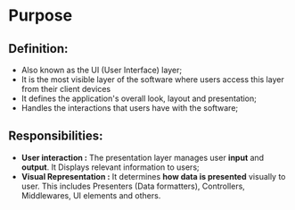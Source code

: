 # Purpose

## Definition:
- Also known as the UI (User Interface) layer;
- It is the most visible layer of the software where users access this layer from their client devices
- It defines the application's overall look, layout and presentation;
- Handles the interactions that users have with the software;

## Responsibilities:
- **User interaction :** The presentation layer manages user **input** and **output**. It Displays relevant information to users;
-  **Visual Representation :** It determines **how data is presented** visually to user. This includes Presenters (Data formatters), Controllers, Middlewares, UI elements and others.
  